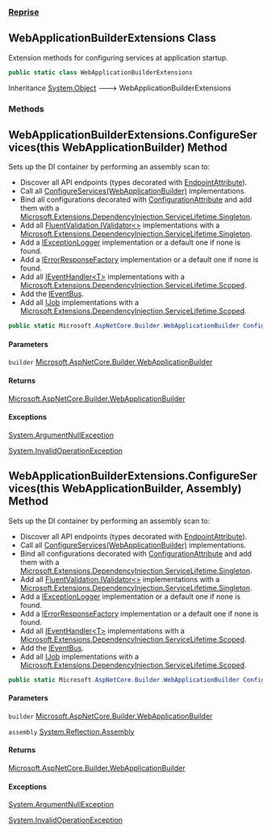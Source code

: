 ### [Reprise](Reprise.md 'Reprise')

## WebApplicationBuilderExtensions Class

Extension methods for configuring services at application startup.

```csharp
public static class WebApplicationBuilderExtensions
```

Inheritance [System.Object](https://docs.microsoft.com/en-us/dotnet/api/System.Object 'System.Object') &#129106; WebApplicationBuilderExtensions
### Methods

<a name='Reprise.WebApplicationBuilderExtensions.ConfigureServices(thisMicrosoft.AspNetCore.Builder.WebApplicationBuilder)'></a>

## WebApplicationBuilderExtensions.ConfigureServices(this WebApplicationBuilder) Method

Sets up the DI container by performing an assembly scan to:
- Discover all API endpoints (types decorated with [EndpointAttribute](Reprise.EndpointAttribute.md 'Reprise.EndpointAttribute')).
- Call all [ConfigureServices(WebApplicationBuilder)](Reprise.IServiceConfigurator.md#Reprise.IServiceConfigurator.ConfigureServices(Microsoft.AspNetCore.Builder.WebApplicationBuilder) 'Reprise.IServiceConfigurator.ConfigureServices(Microsoft.AspNetCore.Builder.WebApplicationBuilder)') 
  implementations.
- Bind all configurations decorated with [ConfigurationAttribute](Reprise.ConfigurationAttribute.md 'Reprise.ConfigurationAttribute') 
  and add them with a [Microsoft.Extensions.DependencyInjection.ServiceLifetime.Singleton](https://docs.microsoft.com/en-us/dotnet/api/Microsoft.Extensions.DependencyInjection.ServiceLifetime.Singleton 'Microsoft.Extensions.DependencyInjection.ServiceLifetime.Singleton').
- Add all [FluentValidation.IValidator&lt;&gt;](https://docs.microsoft.com/en-us/dotnet/api/FluentValidation.IValidator-1 'FluentValidation.IValidator`1') implementations with a [Microsoft.Extensions.DependencyInjection.ServiceLifetime.Singleton](https://docs.microsoft.com/en-us/dotnet/api/Microsoft.Extensions.DependencyInjection.ServiceLifetime.Singleton 'Microsoft.Extensions.DependencyInjection.ServiceLifetime.Singleton').
- Add a [IExceptionLogger](Reprise.IExceptionLogger.md 'Reprise.IExceptionLogger') implementation or a default one if none is found.
- Add a [IErrorResponseFactory](Reprise.IErrorResponseFactory.md 'Reprise.IErrorResponseFactory') implementation or a default one if none is found.
- Add all [IEventHandler&lt;T&gt;](Reprise.IEventHandler_T_.md 'Reprise.IEventHandler<T>') implementations with a [Microsoft.Extensions.DependencyInjection.ServiceLifetime.Scoped](https://docs.microsoft.com/en-us/dotnet/api/Microsoft.Extensions.DependencyInjection.ServiceLifetime.Scoped 'Microsoft.Extensions.DependencyInjection.ServiceLifetime.Scoped').
- Add the [IEventBus](Reprise.IEventBus.md 'Reprise.IEventBus').
- Add all [IJob](Reprise.IJob.md 'Reprise.IJob') implementations with a [Microsoft.Extensions.DependencyInjection.ServiceLifetime.Scoped](https://docs.microsoft.com/en-us/dotnet/api/Microsoft.Extensions.DependencyInjection.ServiceLifetime.Scoped 'Microsoft.Extensions.DependencyInjection.ServiceLifetime.Scoped').

```csharp
public static Microsoft.AspNetCore.Builder.WebApplicationBuilder ConfigureServices(this Microsoft.AspNetCore.Builder.WebApplicationBuilder builder);
```
#### Parameters

<a name='Reprise.WebApplicationBuilderExtensions.ConfigureServices(thisMicrosoft.AspNetCore.Builder.WebApplicationBuilder).builder'></a>

`builder` [Microsoft.AspNetCore.Builder.WebApplicationBuilder](https://docs.microsoft.com/en-us/dotnet/api/Microsoft.AspNetCore.Builder.WebApplicationBuilder 'Microsoft.AspNetCore.Builder.WebApplicationBuilder')

#### Returns
[Microsoft.AspNetCore.Builder.WebApplicationBuilder](https://docs.microsoft.com/en-us/dotnet/api/Microsoft.AspNetCore.Builder.WebApplicationBuilder 'Microsoft.AspNetCore.Builder.WebApplicationBuilder')

#### Exceptions

[System.ArgumentNullException](https://docs.microsoft.com/en-us/dotnet/api/System.ArgumentNullException 'System.ArgumentNullException')

[System.InvalidOperationException](https://docs.microsoft.com/en-us/dotnet/api/System.InvalidOperationException 'System.InvalidOperationException')

<a name='Reprise.WebApplicationBuilderExtensions.ConfigureServices(thisMicrosoft.AspNetCore.Builder.WebApplicationBuilder,System.Reflection.Assembly)'></a>

## WebApplicationBuilderExtensions.ConfigureServices(this WebApplicationBuilder, Assembly) Method

Sets up the DI container by performing an assembly scan to:
- Discover all API endpoints (types decorated with [EndpointAttribute](Reprise.EndpointAttribute.md 'Reprise.EndpointAttribute')).
- Call all [ConfigureServices(WebApplicationBuilder)](Reprise.IServiceConfigurator.md#Reprise.IServiceConfigurator.ConfigureServices(Microsoft.AspNetCore.Builder.WebApplicationBuilder) 'Reprise.IServiceConfigurator.ConfigureServices(Microsoft.AspNetCore.Builder.WebApplicationBuilder)') 
  implementations.
- Bind all configurations decorated with [ConfigurationAttribute](Reprise.ConfigurationAttribute.md 'Reprise.ConfigurationAttribute') 
  and add them with a [Microsoft.Extensions.DependencyInjection.ServiceLifetime.Singleton](https://docs.microsoft.com/en-us/dotnet/api/Microsoft.Extensions.DependencyInjection.ServiceLifetime.Singleton 'Microsoft.Extensions.DependencyInjection.ServiceLifetime.Singleton').
- Add all [FluentValidation.IValidator&lt;&gt;](https://docs.microsoft.com/en-us/dotnet/api/FluentValidation.IValidator-1 'FluentValidation.IValidator`1') implementations with a [Microsoft.Extensions.DependencyInjection.ServiceLifetime.Singleton](https://docs.microsoft.com/en-us/dotnet/api/Microsoft.Extensions.DependencyInjection.ServiceLifetime.Singleton 'Microsoft.Extensions.DependencyInjection.ServiceLifetime.Singleton').
- Add a [IExceptionLogger](Reprise.IExceptionLogger.md 'Reprise.IExceptionLogger') implementation or a default one if none is found.
- Add a [IErrorResponseFactory](Reprise.IErrorResponseFactory.md 'Reprise.IErrorResponseFactory') implementation or a default one if none is found.
- Add all [IEventHandler&lt;T&gt;](Reprise.IEventHandler_T_.md 'Reprise.IEventHandler<T>') implementations with a [Microsoft.Extensions.DependencyInjection.ServiceLifetime.Scoped](https://docs.microsoft.com/en-us/dotnet/api/Microsoft.Extensions.DependencyInjection.ServiceLifetime.Scoped 'Microsoft.Extensions.DependencyInjection.ServiceLifetime.Scoped').
- Add the [IEventBus](Reprise.IEventBus.md 'Reprise.IEventBus').
- Add all [IJob](Reprise.IJob.md 'Reprise.IJob') implementations with a [Microsoft.Extensions.DependencyInjection.ServiceLifetime.Scoped](https://docs.microsoft.com/en-us/dotnet/api/Microsoft.Extensions.DependencyInjection.ServiceLifetime.Scoped 'Microsoft.Extensions.DependencyInjection.ServiceLifetime.Scoped').

```csharp
public static Microsoft.AspNetCore.Builder.WebApplicationBuilder ConfigureServices(this Microsoft.AspNetCore.Builder.WebApplicationBuilder builder, System.Reflection.Assembly assembly);
```
#### Parameters

<a name='Reprise.WebApplicationBuilderExtensions.ConfigureServices(thisMicrosoft.AspNetCore.Builder.WebApplicationBuilder,System.Reflection.Assembly).builder'></a>

`builder` [Microsoft.AspNetCore.Builder.WebApplicationBuilder](https://docs.microsoft.com/en-us/dotnet/api/Microsoft.AspNetCore.Builder.WebApplicationBuilder 'Microsoft.AspNetCore.Builder.WebApplicationBuilder')

<a name='Reprise.WebApplicationBuilderExtensions.ConfigureServices(thisMicrosoft.AspNetCore.Builder.WebApplicationBuilder,System.Reflection.Assembly).assembly'></a>

`assembly` [System.Reflection.Assembly](https://docs.microsoft.com/en-us/dotnet/api/System.Reflection.Assembly 'System.Reflection.Assembly')

#### Returns
[Microsoft.AspNetCore.Builder.WebApplicationBuilder](https://docs.microsoft.com/en-us/dotnet/api/Microsoft.AspNetCore.Builder.WebApplicationBuilder 'Microsoft.AspNetCore.Builder.WebApplicationBuilder')

#### Exceptions

[System.ArgumentNullException](https://docs.microsoft.com/en-us/dotnet/api/System.ArgumentNullException 'System.ArgumentNullException')

[System.InvalidOperationException](https://docs.microsoft.com/en-us/dotnet/api/System.InvalidOperationException 'System.InvalidOperationException')